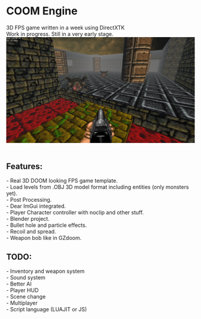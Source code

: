 # COOM Engine
 3D FPS game written in a week using DirectXTK<br>
 Work in progress. Still in a very early stage.<br>
![alt text](https://github.com/KleskBY/COOM-Engine/blob/main/img.png?raw=true)
<br><br>
<h2>Features:</h2>
- Real 3D DOOM looking FPS game template.<br>
- Load levels from .OBJ 3D model format including entities (only monsters yet).<br>
- Post Processing.<br>
- Dear ImGui integrated.<br>
- Player Character controller with noclip and other stuff.<br>
- Blender project.<br>
- Bullet hole and particle effects.<br>
- Recoil and spread.<br>
- Weapon bob like in GZdoom.<br>

<h2>TODO:</h2>
- Inventory and weapon system<br>
- Sound system<br>
- Better AI<br>
- Player HUD<br>
- Scene change<br>
- Multiplayer<br>
- Script language (LUAJIT or JS)<br>
